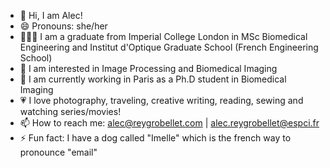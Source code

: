 - 👋 Hi, I am Alec!
- 😄 Pronouns: she/her
- 👩🏻‍🎓 I am a graduate from Imperial College London in MSc Biomedical Engineering and Institut d'Optique Graduate School (French Engineering School)
- 🐞 I am interested in Image Processing and Biomedical Imaging
- 🌱 I am currently working in Paris as a Ph.D student in Biomedical Imaging
- 💗 I love photography, traveling, creative writing, reading, sewing and watching series/movies!
- 📫 How to reach me: alec@reygrobellet.com | alec.reygrobellet@espci.fr
- ⚡ Fun fact: I have a dog called "Imelle" which is the french way to pronounce "email"

<!---
AlecRGB/AlecRGB is a ✨ special ✨ repository because its `README.md` (this file) appears on your GitHub profile.
You can click the Preview link to take a look at your changes.
--->
